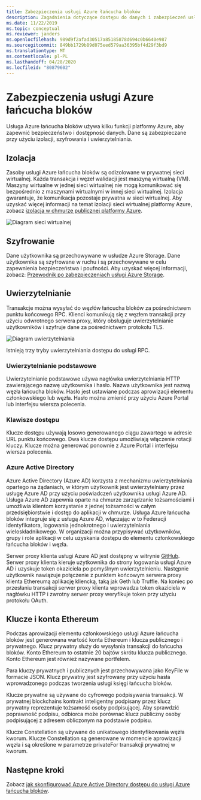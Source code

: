 ```yaml
---
title: Zabezpieczenia usługi Azure łańcucha bloków
description: Zagadnienia dotyczące dostępu do danych i zabezpieczeń usługi Azure łańcucha bloków
ms.date: 11/22/2019
ms.topic: conceptual
ms.reviewer: janders
ms.openlocfilehash: 989d9f2afad30517a85185878d694c0b6640e987
ms.sourcegitcommit: 849bb1729b89d075eed579aa36395bf4d29f3bd9
ms.translationtype: MT
ms.contentlocale: pl-PL
ms.lasthandoff: 04/28/2020
ms.locfileid: "80879602"
---
```

# <a name="azure-blockchain-service-security"></a>Zabezpieczenia usługi Azure łańcucha bloków

Usługa Azure łańcucha bloków używa kilku funkcji platformy Azure, aby zapewnić bezpieczeństwo i dostępność danych. Dane są zabezpieczane przy użyciu izolacji, szyfrowania i uwierzytelniania.

## <a name="isolation"></a>Izolacja

Zasoby usługi Azure łańcucha bloków są odizolowane w prywatnej sieci wirtualnej. Każda transakcja i węzeł walidacji jest maszyną wirtualną (VM). Maszyny wirtualne w jednej sieci wirtualnej nie mogą komunikować się bezpośrednio z maszynami wirtualnymi w innej sieci wirtualnej. Izolacja gwarantuje, że komunikacja pozostaje prywatna w sieci wirtualnej. Aby uzyskać więcej informacji na temat izolacji sieci wirtualnej platformy Azure, zobacz [izolacja w chmurze publicznej platformy Azure](../../security/fundamentals/isolation-choices.md#networking-isolation).

![Diagram sieci wirtualnej](./media/data-security/vnet.png)

## <a name="encryption"></a>Szyfrowanie

Dane użytkownika są przechowywane w usłudze Azure Storage. Dane użytkownika są szyfrowane w ruchu i są przechowywane w celu zapewnienia bezpieczeństwa i poufności. Aby uzyskać więcej informacji, zobacz: [Przewodnik po zabezpieczeniach usługi Azure Storage](../../storage/blobs/security-recommendations.md).

## <a name="authentication"></a>Uwierzytelnianie

Transakcje można wysyłać do węzłów łańcucha bloków za pośrednictwem punktu końcowego RPC. Klienci komunikują się z węzłem transakcji przy użyciu odwrotnego serwera proxy, który obsługuje uwierzytelnianie użytkowników i szyfruje dane za pośrednictwem protokołu TLS.

![Diagram uwierzytelniania](./media/data-security/authentication.png)

Istnieją trzy tryby uwierzytelniania dostępu do usługi RPC.

### <a name="basic-authentication"></a>Uwierzytelnianie podstawowe

Uwierzytelnianie podstawowe używa nagłówka uwierzytelniania HTTP zawierającego nazwę użytkownika i hasło. Nazwa użytkownika jest nazwą węzła łańcucha bloków. Hasło jest ustawiane podczas aprowizacji elementu członkowskiego lub węzła. Hasło można zmienić przy użyciu Azure Portal lub interfejsu wiersza polecenia.

### <a name="access-keys"></a>Klawisze dostępu

Klucze dostępu używają losowo generowanego ciągu zawartego w adresie URL punktu końcowego. Dwa klucze dostępu umożliwiają włączenie rotacji kluczy. Klucze można generować ponownie z Azure Portal i interfejsu wiersza polecenia.

### <a name="azure-active-directory"></a>Azure Active Directory

Azure Active Directory (Azure AD) korzysta z mechanizmu uwierzytelniania opartego na żądaniach, w którym użytkownik jest uwierzytelniany przez usługę Azure AD przy użyciu poświadczeń użytkownika usługi Azure AD. Usługa Azure AD zapewnia oparte na chmurze zarządzanie tożsamościami i umożliwia klientom korzystanie z jednej tożsamości w całym przedsiębiorstwie i dostęp do aplikacji w chmurze. Usługa Azure łańcucha bloków integruje się z usługą Azure AD, włączając w to Federacji identyfikatora, logowania jednokrotnego i uwierzytelniania wieloskładnikowego. W organizacji można przypisywać użytkowników, grupy i role aplikacji w celu uzyskania dostępu do elementu członkowskiego łańcucha bloków i węzła.

Serwer proxy klienta usługi Azure AD jest dostępny w witrynie [GitHub](https://github.com/Microsoft/azure-blockchain-connector/releases). Serwer proxy klienta kieruje użytkownika do strony logowania usługi Azure AD i uzyskuje token okaziciela po pomyślnym uwierzytelnieniu. Następnie użytkownik nawiązuje połączenie z punktem końcowym serwera proxy klienta Ethereumą aplikację kliencką, taką jak Geth lub Truffle. Na koniec po przesłaniu transakcji serwer proxy klienta wprowadza token okaziciela w nagłówku HTTP i zwrotny serwer proxy weryfikuje token przy użyciu protokołu OAuth.

## <a name="keys-and-ethereum-accounts"></a>Klucze i konta Ethereum

Podczas aprowizacji elementu członkowskiego usługi Azure łańcucha bloków jest generowana wartość konta Ethereum i klucza publicznego i prywatnego. Klucz prywatny służy do wysyłania transakcji do łańcucha bloków. Konto Ethereum to ostatnie 20 bajtów skrótu klucza publicznego. Konto Ethereum jest również nazywane portfelem.

Para kluczy prywatnych i publicznych jest przechowywana jako KeyFile w formacie JSON. Klucz prywatny jest szyfrowany przy użyciu hasła wprowadzonego podczas tworzenia usługi księgi łańcucha bloków.

Klucze prywatne są używane do cyfrowego podpisywania transakcji. W prywatnej blockchains kontrakt inteligentny podpisany przez klucz prywatny reprezentuje tożsamość osoby podpisującej. Aby sprawdzić poprawność podpisu, odbiorca może porównać klucz publiczny osoby podpisującej z adresem obliczonym na podstawie podpisu.

Klucze Constellation są używane do unikatowego identyfikowania węzła kworum. Klucze Constellation są generowane w momencie aprowizacji węzła i są określone w parametrze privateFor transakcji prywatnej w kworum.

## <a name="next-steps"></a>Następne kroki

Zobacz [jak skonfigurować Azure Active Directory dostępu do usługi Azure łańcucha bloków](configure-aad.md).
